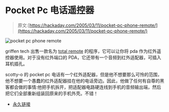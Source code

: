 # Pocket Pc 电话遥控器

> 原文:[https://hackaday.com/2005/03/11/pocket-pc-phone-remote/](https://hackaday.com/2005/03/11/pocket-pc-phone-remote/)

![pocket pc phone remote](../Images/51aa5e03185493f3261977b3b096a1a5.png)

griffen tech 出售一款名为 [total remote](http://www.griffintechnology.com/griffinmobile/totalremote/index.html) 的程序，它可以让你将 pda 作为红外遥控器使用。对于没有红外端口的 PDA，它还带有一个音频到红外适配器，可插入耳机插孔。

scotty-o 的 pocket pc 电话有一个红外适配器，但是他不想要那么可怜的范围，他不想要一个愚蠢的红外适配器挂在他的电话旁边。因此，他做了任何有自尊的黑客都会做的事情:他把手机拆开，把适配器电路硬连线到手机的音频输出端，然后把它们全部重新组装回原来的手机外壳。不错！

*   [永久链接](http://www.rabidmidget.com/phonehack/)